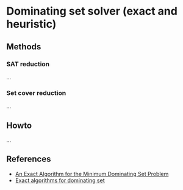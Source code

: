 # Dominating set solver (exact and heuristic)

## Methods

### SAT reduction

...

### Set cover reduction

...

## Howto

...

## References

- [An Exact Algorithm for the Minimum Dominating Set Problem](https://www.ijcai.org/proceedings/2023/622)
- [Exact algorithms for dominating set](https://www.sciencedirect.com/science/article/pii/S0166218X11002393)